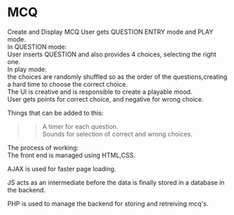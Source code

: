 # MCQ
Create and Display MCQ
User gets QUESTION ENTRY mode and PLAY mode.  
In QUESTION mode:  
User inserts QUESTION and also provides 4 choices, selecting the right one.  
In play mode:  
the choices are randomly shuffled so as the order of the questions,creating a hard time to choose the correct choice.  
The UI is creative and is responsible to create a playable mood.   
User gets points for correct choice, and negative for wrong choice.  


Things that can be added to this:  
>>A timer for each question.  
>>Sounds for selection of correct and wrong choices.


The process of working:  
The front end is managed using HTML,CSS.  

AJAX is used for faster page loading.  

JS acts as an intermediate before the data is finally stored in a database in the backend.  

PHP is used to manage the backend for storing and retreiving mcq's.
